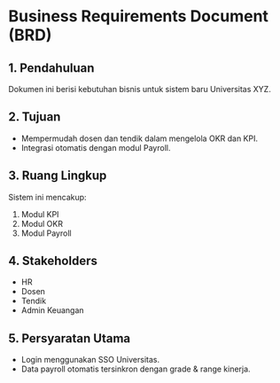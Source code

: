 
# Business Requirements Document (BRD)

## 1. Pendahuluan
Dokumen ini berisi kebutuhan bisnis untuk sistem baru Universitas XYZ.

## 2. Tujuan
- Mempermudah dosen dan tendik dalam mengelola OKR dan KPI.
- Integrasi otomatis dengan modul Payroll.

## 3. Ruang Lingkup
Sistem ini mencakup:
1. Modul KPI
2. Modul OKR
3. Modul Payroll

## 4. Stakeholders
- HR
- Dosen
- Tendik
- Admin Keuangan

## 5. Persyaratan Utama
- Login menggunakan SSO Universitas.
- Data payroll otomatis tersinkron dengan grade & range kinerja.
